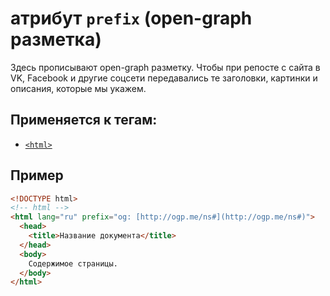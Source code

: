 # атрибут `prefix` (open-graph разметка)

Здесь прописывают open-graph разметку. Чтобы при репосте с сайта в VK, Facebook и другие соцсети передавались те заголовки, картинки и описания, которые мы укажем.

## Применяется к тегам:

- [`<html>`](<../TAGS BLOCK/html (СОДЕРЖИМОЕ СТРАНИЦЫ).md>)

## Пример

```html
<!DOCTYPE html>
<!-- html -->
<html lang="ru" prefix="og: [http://ogp.me/ns#](http://ogp.me/ns#)">
  <head>
    <title>Название документа</title>
  </head>
  <body>
    Содержимое страницы.
  </body>
</html>
```
